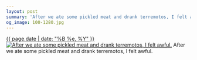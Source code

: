 ```yaml
---
layout: post
summary: 'After we ate some pickled meat and drank terremotos, I felt awful.'
og_image: 100-1280.jpg
---
```


<p>
  <time><a href="/100">{{ page.date | date: "%B %e, %Y" }}</a></time>
  <a href="/100"><img src="{{ site.assets_url }}/100-640.jpg" srcset="{{ site.assets_url }}/100-1280.jpg 1280w, {{ site.assets_url }}/100-960.jpg 960w, {{ site.assets_url }}/100-640.jpg 640w, {{ site.assets_url }}/100-320.jpg 320w" sizes="(min-width: 700px) 50vw, calc(100vw - 2rem)" alt="After we ate some pickled meat and drank terremotos, I felt awful." /></a>
  <span>After we ate some pickled meat and drank terremotos, I felt awful.</span>
</p>
